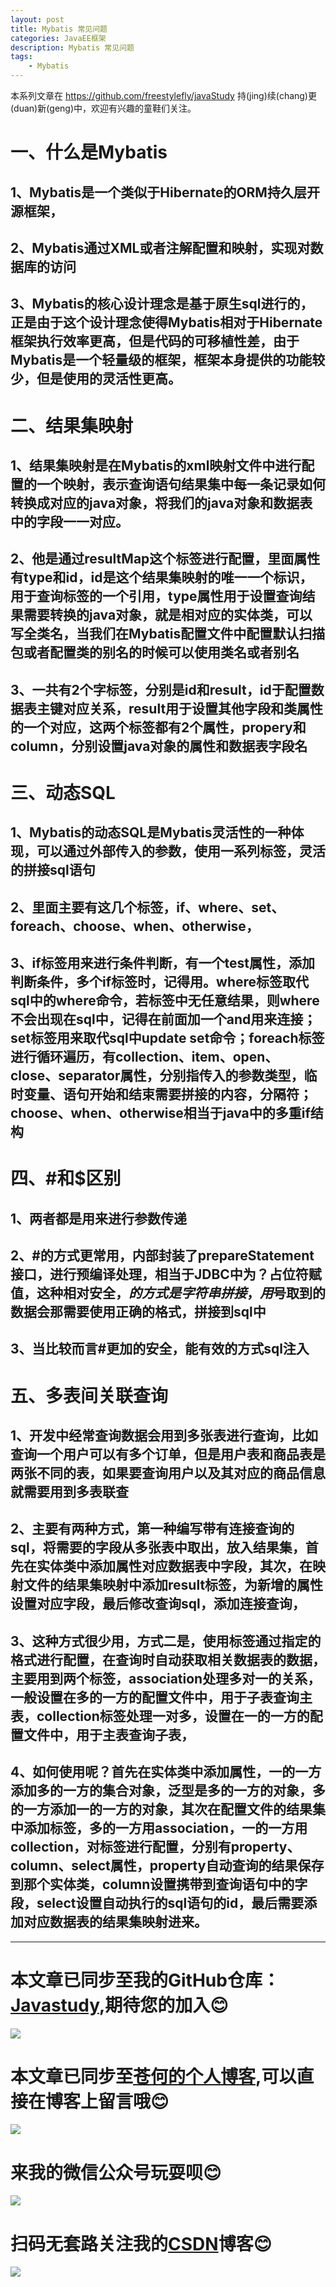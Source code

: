 ```yaml
---
layout: post
title: Mybatis 常见问题
categories: JavaEE框架
description: Mybatis 常见问题
tags:
	- Mybatis
---
```


本系列文章在 <https://github.com/freestylefly/javaStudy> 持(jing)续(chang)更(duan)新(geng)中，欢迎有兴趣的童鞋们关注。

# 一、什么是Mybatis

## 1、Mybatis是一个类似于Hibernate的ORM持久层开源框架，

## 2、Mybatis通过XML或者注解配置和映射，实现对数据库的访问

## 3、Mybatis的核心设计理念是基于原生sql进行的，正是由于这个设计理念使得Mybatis相对于Hibernate框架执行效率更高，但是代码的可移植性差，由于Mybatis是一个轻量级的框架，框架本身提供的功能较少，但是使用的灵活性更高。

# 二、结果集映射

## 1、结果集映射是在Mybatis的xml映射文件中进行配置的一个映射，表示查询语句结果集中每一条记录如何转换成对应的java对象，将我们的java对象和数据表中的字段一一对应。

## 2、他是通过resultMap这个标签进行配置，里面属性有type和id，id是这个结果集映射的唯一一个标识，用于查询标签的一个引用，type属性用于设置查询结果需要转换的java对象，就是相对应的实体类，可以写全类名，当我们在Mybatis配置文件中配置默认扫描包或者配置类的别名的时候可以使用类名或者别名

## 3、一共有2个字标签，分别是id和result，id于配置数据表主键对应关系，result用于设置其他字段和类属性的一个对应，这两个标签都有2个属性，propery和column，分别设置java对象的属性和数据表字段名

# 三、动态SQL

## 1、Mybatis的动态SQL是Mybatis灵活性的一种体现，可以通过外部传入的参数，使用一系列标签，灵活的拼接sql语句

## 2、里面主要有这几个标签，if、where、set、foreach、choose、when、otherwise，

## 3、if标签用来进行条件判断，有一个test属性，添加判断条件，多个if标签时，记得用。where标签取代sql中的where命令，若标签中无任意结果，则where不会出现在sql中，记得在前面加一个and用来连接；set标签用来取代sql中update set命令；foreach标签进行循环遍历，有collection、item、open、close、separator属性，分别指传入的参数类型，临时变量、语句开始和结束需要拼接的内容，分隔符；choose、when、otherwise相当于java中的多重if结构

# 四、#和$区别

## 1、两者都是用来进行参数传递

## 2、#的方式更常用，内部封装了prepareStatement接口，进行预编译处理，相当于JDBC中为？占位符赋值，这种相对安全，$的方式是字符串拼接，用$号取到的数据会那需要使用正确的格式，拼接到sql中

## 3、当比较而言#更加的安全，能有效的方式sql注入

# 五、多表间关联查询

## 1、开发中经常查询数据会用到多张表进行查询，比如查询一个用户可以有多个订单，但是用户表和商品表是两张不同的表，如果要查询用户以及其对应的商品信息就需要用到多表联查

## 2、主要有两种方式，第一种编写带有连接查询的sql，将需要的字段从多张表中取出，放入结果集，首先在实体类中添加属性对应数据表中字段，其次，在映射文件的结果集映射中添加result标签，为新增的属性设置对应字段，最后修改查询sql，添加连接查询，

## 3、这种方式很少用，方式二是，使用标签通过指定的格式进行配置，在查询时自动获取相关数据表的数据，主要用到两个标签，association处理多对一的关系，一般设置在多的一方的配置文件中，用于子表查询主表，collection标签处理一对多，设置在一的一方的配置文件中，用于主表查询子表，

## 4、如何使用呢？首先在实体类中添加属性，一的一方添加多的一方的集合对象，泛型是多的一方的对象，多的一方添加一的一方的对象，其次在配置文件的结果集中添加标签，多的一方用association，一的一方用collection，对标签进行配置，分别有property、column、select属性，property自动查询的结果保存到那个实体类，column设置携带到查询语句中的字段，select设置自动执行的sql语句的id，最后需要添加对应数据表的结果集映射进来。

------
# 本文章已同步至我的GitHub仓库：<a href="https://github.com/freestylefly/javaStudy">Javastudy</a>,期待您的加入:blush:
<img src="http://pp8g2fyug.bkt.clouddn.com/github.jpg" width=""/>

# 本文章已同步至<a href="https://freestylefly.github.io/">苍何的个人博客</a>,可以直接在博客上留言哦:blush:
<img src="http://pp8g2fyug.bkt.clouddn.com/myblog..png" width=""/>

# 来我的微信公众号玩耍呗:blush:
<img src="http://pp8g2fyug.bkt.clouddn.com/weixingongzhonghao.jpg" width=""/>

# 扫码无套路关注我的<a href="https://blog.csdn.net/qq_43270074?orderby=UpdateTime">CSDN</a>博客:blush:
<img src="http://pp8g2fyug.bkt.clouddn.com/CSDN.png" width=""/>


